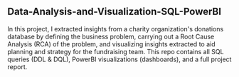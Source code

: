 ## Data-Analysis-and-Visualization-SQL-PowerBI
In this project, I extracted insights from a charity organization's donations database by defining the business problem, carrying out a Root Cause Analysis (RCA) of the problem, and visualizing insights extracted to aid planning and strategy for the fundraising team.
This repo contains all SQL queries (DDL & DQL), PowerBI visualizations (dashboards), and a full project report. 
